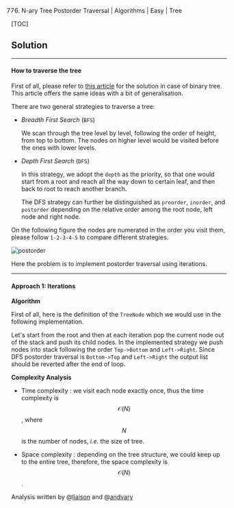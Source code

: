 776. N-ary Tree Postorder Traversal | Algorithms | Easy | Tree

[TOC]

## Solution

---

#### How to traverse the tree

First of all, please refer to [this article](https://leetcode.com/articles/binary-tree-postorder-transversal/) 
for the solution in case of binary tree.
This article offers the same ideas with a bit of generalisation. 

There are two general strategies to traverse a tree:

- *Breadth First Search* (`BFS`)

    We scan through the tree level by level, following the order of height,
    from top to bottom. The nodes on higher level would be visited before
    the ones with lower levels.
     
- *Depth First Search* (`DFS`)

    In this strategy, we adopt the `depth` as the priority, so that one
    would start from a root and reach all the way down to certain leaf,
    and then back to root to reach another branch.

    The DFS strategy can further be distinguished as
    `preorder`, `inorder`, and `postorder` depending on the relative order
    among the root node, left node and right node.
    
On the following figure the nodes are numerated in the order you visit them,
please follow ```1-2-3-4-5``` to compare different strategies.

![postorder](../Figures/145_transverse.png)

Here the problem is to implement postorder traversal using iterations.




---
#### Approach 1: Iterations

**Algorithm**

First of all, here is the definition of the ```TreeNode``` which we would use
in the following implementation.



Let's start from the root and then at each iteration 
pop the current node out of the stack and
push its child nodes. 
In the implemented strategy we push nodes into stack following the order ```Top->Bottom``` and ```Left->Right```.
Since DFS postorder traversal is ```Bottom->Top``` and ```Left->Right``` the output list
should be reverted after the end of loop.





**Complexity Analysis**

* Time complexity : we visit each node exactly once, thus the 
time complexity is $$\mathcal{O}(N)$$,
where $$N$$ is the number of nodes, *i.e.* the size of tree.

* Space complexity : depending on the tree structure, 
we could keep up to the entire tree, therefore, the space complexity is $$\mathcal{O}(N)$$.

Analysis written by @[liaison](https://leetcode.com/liaison/)
and @[andvary](https://leetcode.com/andvary/)
